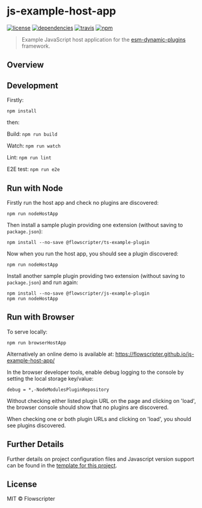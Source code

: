 # js-example-host-app
[![license](https://img.shields.io/github/license/flowscripter/js-example-host-app.svg)](https://github.com/flowscripter/js-example-host-app/blob/master/LICENSE.md)
[![dependencies](https://img.shields.io/david/flowscripter/js-example-host-app.svg)](https://david-dm.org/flowscripter/js-example-host-app)
[![travis](https://api.travis-ci.com/flowscripter/js-example-host-app.svg)](https://travis-ci.com/flowscripter/js-example-host-app)
[![npm](https://img.shields.io/npm/v/@flowscripter/js-example-host-app.svg)](https://www.npmjs.com/package/@flowscripter/js-example-host-app)

> Example JavaScript host application for the [esm-dynamic-plugins](https://github.com/flowscripter/esm-dynamic-plugins) framework.

## Overview

## Development

Firstly: 

```
npm install
```

then:

Build: `npm run build`

Watch: `npm run watch`

Lint: `npm run lint`

E2E test: `npm run e2e`

## Run with Node

Firstly run the host app and check no plugins are discovered:
 
    npm run nodeHostApp

Then install a sample plugin providing one extension (without saving to `package.json`):

    npm install --no-save @flowscripter/ts-example-plugin

Now when you run the host app, you should see a plugin discovered:

    npm run nodeHostApp

Install another sample plugin providing two extension (without saving to `package.json`) and run again:

    npm install --no-save @flowscripter/js-example-plugin
    npm run nodeHostApp

## Run with Browser

To serve locally:

    npm run browserHostApp

Alternatively an online demo is available at: https://flowscripter.github.io/js-example-host-app/

In the browser developer tools, enable debug logging to the console by setting the local storage key/value:

    debug = *,-NodeModulesPluginRepository

Without checking either listed plugin URL on the page and clicking on 'load', the browser console should show that no plugins are discovered.

When checking one or both plugin URLs and clicking on 'load', you should see plugins discovered.
 
## Further Details

Further details on project configuration files and Javascript version support can be found in 
the [template for this project](https://github.com/flowscripter/ts-template/blob/master/README.md#overview).

## License

MIT © Flowscripter
